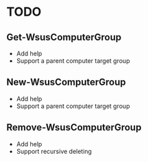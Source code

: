 # TODO

## Get-WsusComputerGroup

- Add help
- Support a parent computer target group

## New-WsusComputerGroup

- Add help
- Support a parent computer target group

## Remove-WsusComputerGroup

- Add help
- Support recursive deleting
